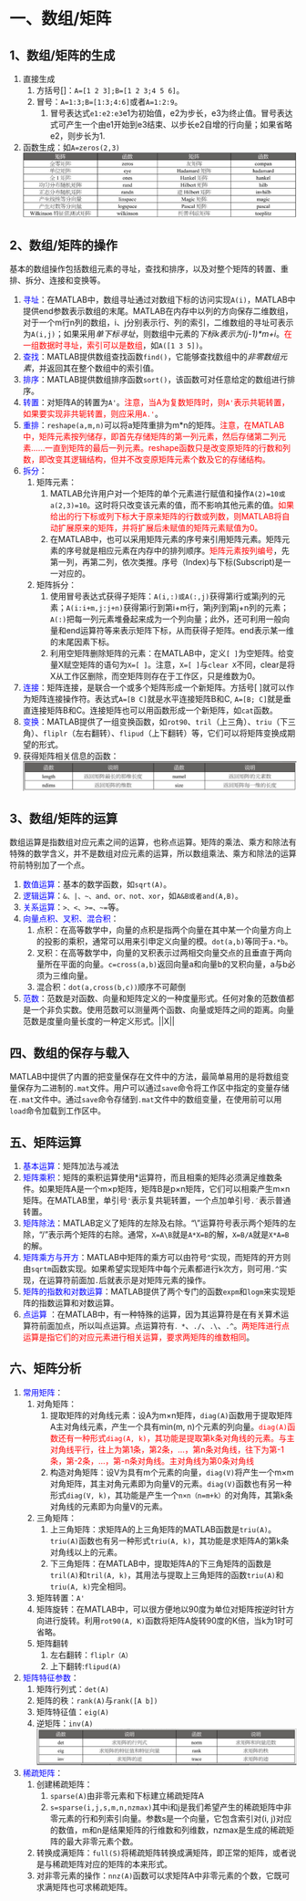 # 一、数组/矩阵
## 1、数组/矩阵的生成
1. 直接生成
   1. 方括号[]：```A=[1 2 3];B=[1 2 3;4 5 6]```。
   2. 冒号：```A=1:3;B=[1:3;4:6]```或者```A=1:2:9```。
      1. 冒号表达式```e1:e2:e3```e1为初始值，e2为步长，e3为终止值。冒号表达式可产生一个由e1开始到e3结束、以步长e2自增的行向量；如果省略e2，则步长为1.
2. 函数生成：如```A=zeros(2,3)```
![矩阵生成常用函数](/MATLAB_Folder/imgFolder/矩阵生成常用函数.png)
## 2、数组/矩阵的操作
基本的数组操作包括数组元素的寻址，查找和排序，以及对整个矩阵的转置、重排、拆分、连接和变换等。
1. <font color=Blue>寻址</font>：在MATLAB中，数组寻址通过对数组下标的访问实现```A(i)```，MATLAB中提供end参数表示数组的末尾。MATLAB在内存中以列的方向保存二维数组，对于一个m行n列的数组，i、j分别表示行、列的索引，二维数组的寻址可表示为```A(i,j)```；如果采用*单下标寻址*，则数组中元素的*下标k表示为(j-1)\*m+i*。<font face="黑体" color=#ff0000>在一组数据时寻址，索引可以是数组</font>，如```A([1 3 5])```。
2. <font color=Blue>查找</font>：MATLAB提供数组查找函数```find()```，它能够查找数组中的*非零数组元素*，并返回其在整个数组中的索引值。
3. <font color=Blue>排序</font>：MATLAB提供数组排序函数```sort()```，该函数可对任意给定的数组进行排序。
4. <font color=Blue>转置</font>：对矩阵A的转置为```A'```。<font color=Red>注意，当A为复数矩阵时，则```A'```表示共轭转置，如果要实现非共轭转置，则应采用```A.'```</font>。
5. <font color=Blue>重排</font>：```reshape(a,m,n)```可以将a矩阵重排为m*n的矩阵。<font color=Red>注意，在MATLAB中，矩阵元素按列储存，即首先存储矩阵的第一列元素，然后存储第二列元素……一直到矩阵的最后一列元素。reshape函数只是改变原矩阵的行数和列数，即改变其逻辑结构，但并不改变原矩阵元素个数及它的存储结构。</font>
6. <font color=Blue>拆分</font>：
   1. 矩阵元素：
      1. MATLAB允许用户对一个矩阵的单个元素进行赋值和操作```A(2)=10或a(2,3)=10```。这时将只改变该元素的值，而不影响其他元素的值。<font color=Red>如果给出的行下标或列下标大于原来矩阵的行数或列数，则MATLAB将自动扩展原来的矩阵，并将扩展后未赋值的矩阵元素赋值为0。</font>
      2. 在MATLAB中，也可以采用矩阵元素的序号来引用矩阵元素。矩阵元素的序号就是相应元素在内存中的排列顺序。<font color=Red>矩阵元素按列编号</font>，先第一列，再第二列，依次类推。序号（Index)与下标(Subscript)是一一对应的。
   2. 矩阵拆分：
      1. 使用冒号表达式获得子矩阵：```A(i,:)或A(:,j)```获得第i行或第j列的元素；```A(i:i+m,j:j+n)```获得第i行到第i+m行，第j列到第j+n列的元素；```A(:)```把每一列元素堆叠起来成为一个列向量；此外，还可利用一般向量和end运算符等来表示矩阵下标，从而获得子矩阵。end表示某一维的末尾因素下标。
      2. 利用空矩阵删除矩阵的元素：在MATLAB中，定义```[ ]```为空矩阵。给变量X赋空矩阵的语句为```X=[ ]```。注意，```X=[ ]```与```clear X```不同，clear是将X从工作区删除，而空矩阵则存在于工作区，只是维数为0。
7. <font color=Blue>连接</font>：矩阵连接，是联合一个或多个矩阵形成一个新矩阵。方括号[ ]就可以作为矩阵连接操作符。表达式```A=[B C]```就是水平连接矩阵B和C, ```A=[B; C]```就是垂直连接矩阵B和C。连接矩阵也可以用函数形成一个新矩阵，如```cat```函数。
8. <font color=Blue>变换</font>：MATLAB提供了一组变换函数，如```rot90```、```tril```（上三角）、```triu```（下三角）、```fliplr```（左右翻转）、```flipud```（上下翻转）等，它们可以将矩阵变换成期望的形式。
9. 获得矩阵相关信息的函数：
![获取矩阵信息](/MATLAB_Folder/imgFolder/获取矩阵信息.png)
## 3、数组/矩阵的运算
数组运算是指数组对应元素之间的运算，也称点运算。矩阵的乘法、乘方和除法有特殊的数学含义，并不是数组对应元素的运算，所以数组乘法、乘方和除法的运算符前特别加了一个点。
1. <font color=Blue>数值运算</font>：基本的数学函数，如```sqrt(A)```。
2. <font color=Blue>逻辑运算</font>：```&、|、~、and、or、not、xor```，如```A&B或者and(A,B)```。
3. <font color=Blue>关系运算</font>：```>、<、>=、~=```等。
4. <font color=Blue>向量点积、叉积、混合积</font>：
   1. 点积：在高等数学中，向量的点积是指两个向量在其中某一个向量方向上的投影的乘积，通常可以用来引申定义向量的模。```dot(a,b)```等同于```a.*b```。
   2. 叉积：在高等数学中，向量的叉积表示过两相交向量交点的且垂直于两向量所在平面的向量。```c=cross(a,b)```返回向量a和向量b的叉积向量，a与b必须为三维向量。
   3. 混合积：```dot(a,cross(b,c))```顺序不可颠倒
5. <font color=Blue>范数</font>：范数是对函数、向量和矩阵定义的一种度量形式。任何对象的范数值都是一个非负实数。使用范数可以测量两个函数、向量或矩阵之间的距离。向量范数是度量向量长度的一种定义形式。||X||
## 四、数组的保存与载入
MATLAB中提供了内置的把变量保存在文件中的方法，最简单易用的是将数组变量保存为二进制的```.mat```文件。用户可以通过```save```命令将工作区中指定的变量存储在```.mat```文件中。通过```save```命令存储到```.mat```文件中的数组变量，在使用前可以用```load```命令加载到工作区中。
## 五、矩阵运算
1. <font color=Blue>基本运算</font>：矩阵加法与减法
2. <font color=Blue>矩阵乘积</font>：矩阵的乘积运算使用*运算符，而且相乘的矩阵必须满足维数条件。如果矩阵A是一个m×p矩阵，矩阵B是p×n矩阵，它们可以相乘产生m×n矩阵。在MATLAB里，单引号```'```表示复共轭转置，一个点加单引号```.′```表示普通转置。
3. <font color=Blue>矩阵除法</font>：MATLAB定义了矩阵的左除及右除。“\”运算符号表示两个矩阵的左除，“/”表示两个矩阵的右除。通常，```X=A\B```就是```A*X=B```的解，```X=B/A```就是```X*A=B```的解。
4. <font color=Blue>矩阵乘方与开方</font>：MATLAB中矩阵的乘方可以由符号```^```实现，而矩阵的开方则由```sqrtm```函数实现。如果希望实现矩阵中每个元素都进行k次方，则可用```.^```实现，在运算符前面加```.```后就表示是对矩阵元素的操作。
5. <font color=Blue>矩阵的指数和对数运算</font>：MATLAB提供了两个专门的函数```expm```和```logm```来实现矩阵的指数运算和对数运算。
6. <font color=Blue>点运算</font> ：在MATLAB中，有一种特殊的运算，因为其运算符是在有关算术运算符前面加点，所以叫点运算。点运算符有```．*```、```./```、```.\```、```.^```。<font color=Red>两矩阵进行点运算是指它们的对应元素进行相关运算，要求两矩阵的维数相同</font>。
## 六、矩阵分析
1. <font color=Blue>常用矩阵</font>：
   1. 对角矩阵：
      1. 提取矩阵的对角线元素：设A为m×n矩阵，```diag(A)```函数用于提取矩阵A主对角线元素，产生一个具有min(m, n)个元素的列向量。<font color=Red>```diag(A)```函数还有一种形式```diag(A, k)```，其功能是提取第k条对角线的元素。与主对角线平行，往上为第1条，第2条，…，第n条对角线，往下为第-1条，第-2条，…，第-n条对角线。主对角线为第0条对角线</font>
      2. 构造对角矩阵：设V为具有m个元素的向量，```diag(V)```将产生一个m×m对角矩阵，其主对角元素即为向量V的元素。```diag(V)```函数也有另一种形式```diag(V, k)```，其功能是产生一个```n×n（n=m+k）```的对角阵，其第k条对角线的元素即为向量V的元素。
   2. 三角矩阵：
      1. 上三角矩阵：求矩阵A的上三角矩阵的MATLAB函数是```triu(A)```。```triu(A)```函数也有另一种形式```triu(A, k)```，其功能是求矩阵A的第k条对角线以上的元素。
      2. 下三角矩阵：在MATLAB中，提取矩阵A的下三角矩阵的函数是```tril(A)```和```tril(A, k)```，其用法与提取上三角矩阵的函数```triu(A)```和```triu(A, k)```完全相同。
   3. 矩阵转置：```A'```
   4. 矩阵旋转：在MATLAB中，可以很方便地以90度为单位对矩阵按逆时针方向进行旋转。利用```rot90(A, K)```函数将矩阵A旋转90度的K倍，当k为1时可省略。
   5. 矩阵翻转
      1. 左右翻转：```fliplr（A）```
      2. 上下翻转:```flipud(A)```
2. <font color=Blue>矩阵特征参数</font>：
   1. 矩阵行列式：```det(A)```
   2. 矩阵的秩：```rank(A)```与```rank([A b])```
   3. 矩阵特征值：```eig(A)```
   4. 逆矩阵：```inv(A)```
   ![矩阵特征参数](/MATLAB_Folder/imgFolder/矩阵特征参数.png)
3. <font color=Blue>稀疏矩阵</font>：
   1. 创建稀疏矩阵：
      1. ```sparse(A)```由非零元素和下标建立稀疏矩阵A
      2. ```s=sparse(i,j,s,m,n,nzmax)```其中i和j是我们希望产生的稀疏矩阵中非零元素的行和列索引向量。参数s是一个向量，它包含索引对(i, j)对应的数值，m和n是结果矩阵的行维数和列维数，nzmax是生成的稀疏矩阵的最大非零元素个数。
   2. 转换成满矩阵：```full(S)```将稀疏矩阵转换成满矩阵，即正常的矩阵，或者说是与稀疏矩阵对应的矩阵的本来形式。
   3. 对非零元素的操作：```nnz(A)```函数可以求矩阵A中非零元素的个数，它既可求满矩阵也可求稀疏矩阵。
   
